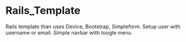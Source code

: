 # Rails_Template
Rails template than uses Device, Bootstrap, Simpleform. Setup user with username or email. Simple navbar with toogle menu
